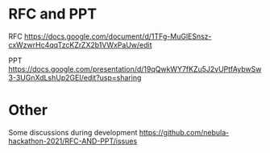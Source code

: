 # RFC and PPT

RFC https://docs.google.com/document/d/1TFg-MuGlESnsz-cxWzwrHc4qqTzcKZrZX2b1VWxPaUw/edit

PPT https://docs.google.com/presentation/d/19qQwkWY7fKZu5J2vUPtfAybwSw3-3UGnXdLshUp2GEI/edit?usp=sharing

# Other

Some discussions during development https://github.com/nebula-hackathon-2021/RFC-AND-PPT/issues
